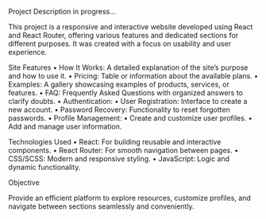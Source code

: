 Project Description in progress...

This project is a responsive and interactive website developed using React and React Router, offering various features and dedicated sections for different purposes. It was created with a focus on usability and user experience.

Site Features
	•	How It Works: A detailed explanation of the site’s purpose and how to use it.
	•	Pricing: Table or information about the available plans.
	•	Examples: A gallery showcasing examples of products, services, or features.
	•	FAQ: Frequently Asked Questions with organized answers to clarify doubts.
	•	Authentication:
	•	User Registration: Interface to create a new account.
	•	Password Recovery: Functionality to reset forgotten passwords.
	•	Profile Management:
	•	Create and customize user profiles.
	•	Add and manage user information.

Technologies Used
	•	React: For building reusable and interactive components.
	•	React Router: For smooth navigation between pages.
	•	CSS/SCSS: Modern and responsive styling.
	•	JavaScript: Logic and dynamic functionality.

Objective

Provide an efficient platform to explore resources, customize profiles, and navigate between sections seamlessly and conveniently.
